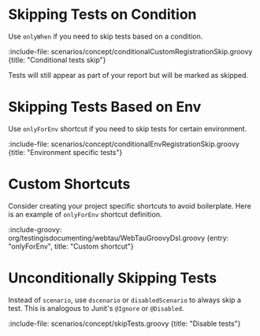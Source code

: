 # Skipping Tests on Condition

Use `onlyWhen` if you need to skip tests based on a condition.

:include-file: scenarios/concept/conditionalCustomRegistrationSkip.groovy {title: "Conditional tests skip"}

Tests will still appear as part of your report but will be marked as skipped.

# Skipping Tests Based on Env

Use `onlyForEnv` shortcut if you need to skip tests for certain environment.

:include-file: scenarios/concept/conditionalEnvRegistrationSkip.groovy {title: "Environment specific tests"}

# Custom Shortcuts

Consider creating your project specific shortcuts to avoid boilerplate. 
Here is an example of `onlyForEnv` shortcut definition.

:include-groovy: org/testingisdocumenting/webtau/WebTauGroovyDsl.groovy {entry: "onlyForEnv", title: "Custom shortcut"}

# Unconditionally Skipping Tests

Instead of `scenario`, use `dscenario` or `disabledScenario` to always skip a test.  This is analogous to 
Junit's `@Ignore` or `@Disabled`.

:include-file: scenarios/concept/skipTests.groovy {title: "Disable tests"}
